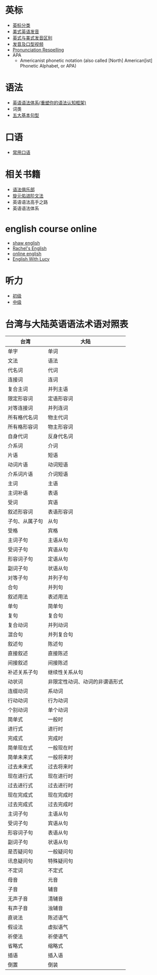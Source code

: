
# 英标
- [英标分类](phonetic_symbol.md)
- [美式英语发音](./ap.md)
- [英式与美式发音区别](./difference.md)
- [发音及口型视频](./vedios.md)
- [Pronunciation Respelling](./pronunciation_respelling.md)
- APA
  * Americanist phonetic notation (also called [North] American[ist] Phonetic Alphabet, or APA)

# 语法
- [英语语法体系(重塑你的语法认知框架)](./english_grammar_system.md)
- 词类
- [五大基本句型](./basic_sentence.md)


# 口语
- [常用口语](./spoken_english.md)



# 相关书籍
- [语法俱乐部](https://www.yuque.com/mahuayun/grammar-club)
- [旋元佑进阶文法](http://grammar.codeyu.com/#docs/preface)
- 英语语法高手之路
- 英语语法体系

# english course online
- [shaw english](https://www.youtube.com/channel/UC_OskgZBoS4dAnVUgJVexcw)
- [Rachel's English](https://www.youtube.com/channel/UCvn_XCl_mgQmt3sD753zdJA)
- [online english](https://www.youtube.com/user/oxfordonlineenglish)
- [English With Lucy](https://www.youtube.com/channel/UCz4tgANd4yy8Oe0iXCdSWfA)

# 听力
- [初级](https://www.youtube.com/watch?v=ZsNtwhOJINE)
- [中级](https://www.youtube.com/watch?v=L8Qs9F8AeVA)

# 台湾与大陆英语语法术语对照表

|台湾  | 大陆 |
|------|---------|
|单字|	单词|
|文法| 语法|
|代名词| 代词|
|连接词 | 连词|
|复合主词 | 并列主语|
|限定形容词	| 定语形容词|
|对等连接词	| 并列连词|
|所有格代名词 |	物主代词|
|所有格形容词 |	物主形容词|
|自身代词	| 反身代名词|
|介系词	| 介词|
|片语 | 短语|
|动词片语 | 动词短语
|介系词片语 | 介词短语
|主词 | 主语
|主词补语 | 表语
|受词 | 宾语
|叙述形容词	 | 表语形容词
|子句、从属子句 | 从句
|受格 | 宾格
|主词子句 | 主语从句
|受词子句 | 宾语从句
|形容词子句 |定语从句
|副词子句 | 状语从句
|对等子句 | 并列子句
|合句 | 并列句
|叙述用法 | 表述用法
|单句 | 简单句
|复句 | 复合句
|复合动词 | 并列动词
|混合句 | 并列复合句
|叙述句 | 陈述句
|直接叙述 | 直接陈述
|间接叙述 | 间接陈述
|补述关系子句 | 继续性关系从句
|动状词 | 非限定性动词、动词的非谓语形式
|连缀动词 | 系动词
|行动动词 | 行为动词
|个别动词 | 单个动词
|简单式 | 一般时
|进行式 | 进行时
|完成式 | 完成时
|简单现在式 | 一般现在时
|简单未来式 | 一般将来时
|过去未来式 | 过去将来时
|现在进行式 | 现在进行时
|过去进行式 | 过去进行时
|现在完成式 | 现在完成时
|过去完成式 | 过去完成时
|主词子句 | 主语从句
|受词子句 | 宾语从句
|形容词子句 | 表语从句
|副词子句 | 状语从句
|是否疑问句 | 一般疑问句
|讯息疑问句 | 特殊疑问句
|不定词 | 不定式
|母音 | 元音
|子音 | 辅音
|无声子音 | 清辅音
|有声子音 | 浊辅音
|直说法 | 陈述语气
|假设法 | 虚拟语气
|祈使法 | 祈使语气
|省略式 | 缩略式
|插语 | 插入语
|倒置 | 倒装
